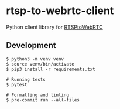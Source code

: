 # rtsp-to-webrtc-client

Python client library for [RTSPtoWebRTC](https://github.com/deepch/RTSPtoWebRTC)


## Development

```
$ python3 -m venv venv
$ source venv/bin/activate
$ pip3 install -r requirements.txt

# Running tests
$ pytest

# Formatting and linting
$ pre-commit run --all-files
```
